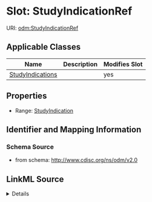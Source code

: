 # Slot: StudyIndicationRef

URI: [odm:StudyIndicationRef](http://www.cdisc.org/ns/odm/v2.0/StudyIndicationRef)



<!-- no inheritance hierarchy -->




## Applicable Classes

| Name | Description | Modifies Slot |
| --- | --- | --- |
[StudyIndications](StudyIndications.md) |  |  yes  |







## Properties

* Range: [StudyIndication](StudyIndication.md)





## Identifier and Mapping Information







### Schema Source


* from schema: http://www.cdisc.org/ns/odm/v2.0




## LinkML Source

<details>
```yaml
name: StudyIndicationRef
from_schema: http://www.cdisc.org/ns/odm/v2.0
rank: 1000
alias: StudyIndicationRef
domain_of:
- StudyIndications
range: StudyIndication

```
</details>